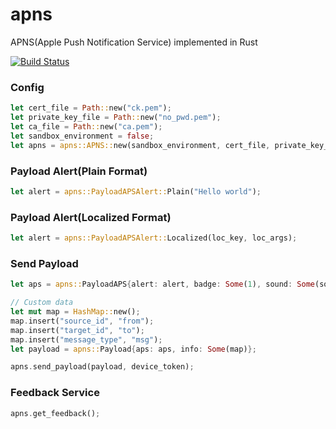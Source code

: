 # apns
APNS(Apple Push Notification Service) implemented in Rust

[![Build Status](https://travis-ci.org/back2mach/apns.svg?branch=master)](https://travis-ci.org/back2mach/apns)

### Config

```rust
let cert_file = Path::new("ck.pem");
let private_key_file = Path::new("no_pwd.pem");
let ca_file = Path::new("ca.pem");
let sandbox_environment = false;
let apns = apns::APNS::new(sandbox_environment, cert_file, private_key_file, ca_file);
```

### Payload Alert(Plain Format)

```rust
let alert = apns::PayloadAPSAlert::Plain("Hello world");
```

### Payload Alert(Localized Format)

```rust
let alert = apns::PayloadAPSAlert::Localized(loc_key, loc_args);
```

### Send Payload

```rust
let aps = apns::PayloadAPS{alert: alert, badge: Some(1), sound: Some(sound), content_available: None};

// Custom data
let mut map = HashMap::new();
map.insert("source_id", "from");
map.insert("target_id", "to");
map.insert("message_type", "msg");
let payload = apns::Payload{aps: aps, info: Some(map)};

apns.send_payload(payload, device_token);
```

### Feedback Service

```rust
apns.get_feedback();
```




